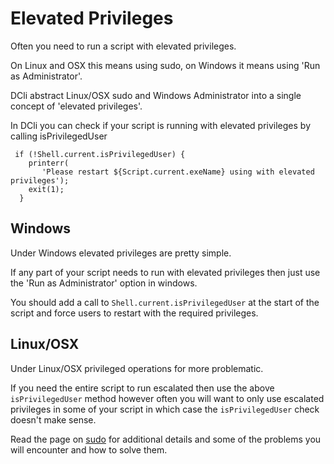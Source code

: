 # Elevated Privileges

Often you need to run a script with elevated privileges.

On Linux and OSX this means using sudo, on Windows it means using 'Run as Administrator'.

DCli abstract Linux/OSX sudo and Windows Administrator into a single concept of 'elevated privileges'.

In DCli you can check if your script is running with elevated privileges by calling isPrivilegedUser

```text
 if (!Shell.current.isPrivilegedUser) {
    printerr(
       'Please restart ${Script.current.exeName} using with elevated privileges');
    exit(1);
  }
```

## Windows

Under Windows elevated privileges are pretty simple.

If any part of your script needs to run with elevated privileges then just use the 'Run as Administrator' option in windows.

You should add a call to `Shell.current.isPrivilegedUser` at the start of the script and force users to restart with the required privileges.

## Linux/OSX

Under Linux/OSX privileged operations for more problematic.

If you need the entire script to run escalated then use the above `isPrivilegedUser` method however often you will want to only use escalated privileges in some of your script in which case the `isPrivilegedUser` check doesn't make sense.

Read the page on [sudo](sudo.md) for additional details and some of the problems you will encounter and how to solve them.



